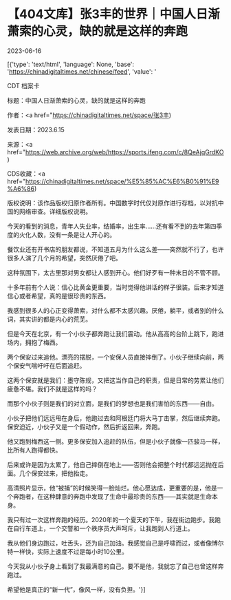 # 【404文库】张3丰的世界｜中国人日渐萧索的心灵，缺的就是这样的奔跑

2023-06-16

[{'type': 'text/html', 'language': None, 'base': 'https://chinadigitaltimes.net/chinese/feed', 'value': '

CDT 档案卡

标题：中国人日渐萧索的心灵，缺的就是这样的奔跑

作者：<a href="https://chinadigitaltimes.net/space/张3丰)

发表日期：2023.6.15

来源：<a href="https://web.archive.org/web/https://sports.ifeng.com/c/8QeAjqGrdKO)

CDS收藏：<a href="https://chinadigitaltimes.net/space/%E5%85%AC%E6%B0%91%E9%A6%86)

版权说明：该作品版权归原作者所有。中国数字时代仅对原作进行存档，以对抗中国的网络审查。详细版权说明。





今天的看到的消息，青年人失业率，结婚率，出生率……还有看不到的去年第四季度的火化人数，没有一条是让人开心的。

餐饮业还有开书店的朋友都说，不知道五月为什么这么差——突然就不行了，也许很多人演了几个月的希望，突然厌倦了吧。

这种氛围下，太古里那对男女都让人感到开心。他们好歹有一种末日的不管不顾。

十多年前有个人说：信心比黄金更重要，当时觉得他讲话的样子很装。后来才知道信心或者希望，真的是很珍贵的东西。

我感到很多人的心正变得萧索，对什么都不太感兴趣。厌倦，躺平，或者别的什么词，其实讲的都是内心的荒芜。

但是今天在北京，有一个小伙子都奔跑让我们震动。他从高高的台阶上跳下，跑进场内，拥抱了梅西。

两个保安过来追他。漂亮的摆脱，一个安保人员直接摔倒了。小伙子继续向前，两个保安气喘吁吁在后面追赶。

这两个保安就是我们：墨守陈规，又把这当作自己的职责，但是日常的劳累让他们疲惫不堪。我们不就是这样的吗？

而那个小伙子则是我们的对立面，是我们的梦想也是我们害怕的东西——自由。

小伙子把他们远远甩在身后，他跑过去和阿根廷门将大马丁击掌，然后继续奔跑。保安迫近，小伙子又是一个假动作，然后折返回来，奔跑。

他又跑到梅西这一侧。更多保安加入追赶的队伍，但是小伙子就像一匹骏马一样，比所有人跑得都快。

后来或许是因为太累了，他自己摔倒在地上——否则他会把整个时代都远远抛在后面。几个保安过来，把他抬走。

高清照片显示，他“被捕”的时候笑得一脸灿烂。他心愿达成，更重要的是，他是一个奔跑者，在这种肆意的奔跑中发现了生命中最珍贵的东西——其实就是生命本身。

我只有过一次这样奔跑的经历。2020年的一个夏天的下午，我在街边跑步。我跑在自行车道上，一个交警和一个秩序员大声呵斥，让我跑到人行道上。

我从他们身边跑过，吐舌头，还为自己加油。我感觉自己是呼啸而过，或者像博尔特一样快，实际上速度不过是每小时10公里。

今天我从小伙子身上看到了我最满意的自己。要不是他，我就忘了自己也曾这样奔跑过。

希望他是真正的“新一代”，像风一样，没有负担。'}]